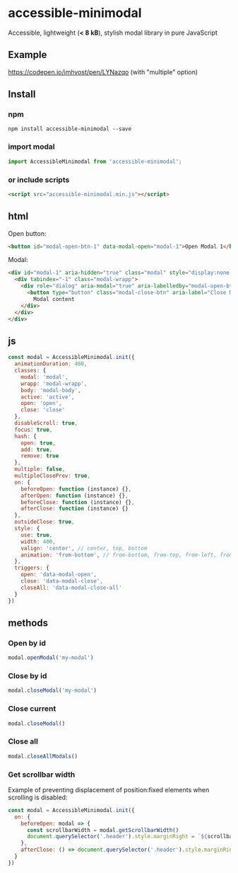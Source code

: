 # accessible-minimodal
Accessible, lightweight (**< 8 kB**), stylish modal library in pure JavaScript
## Example
https://codepen.io/imhvost/pen/LYNazqo (with "multiple" option)
## Install
### npm
```
npm install accessible-minimodal --save
```
### import modal
```js
import AccessibleMinimodal from 'accessible-minimodal';
```
### or include scripts
```html
<script src="accessible-minimodal.min.js"></script>
```
## html
Open button:
```html
<button id="modal-open-btn-1" data-modal-open="modal-1">Open Modal 1</button>
```
Modal:
```html
<div id="modal-1" aria-hidden="true" class="modal" style="display:none;">
  <div tabindex="-1" class="modal-wrapp">
    <div role="dialog" aria-modal="true" aria-labelledby="modal-open-btn-1" class="modal-body">
      <button type="button" class="modal-close-btn" aria-label="Close Modal" data-modal-close></button>
        Modal content
    </div>
  </div>
</div>
```
## js
```js
const modal = AccessibleMinimodal.init({
  animationDuration: 400,
  classes: {
    modal: 'modal',
    wrapp: 'modal-wrapp',
    body: 'modal-body',
    active: 'active',
    open: 'open',
    close: 'close'
  },
  disableScroll: true,
  focus: true,
  hash: {
    open: true,
    add: true,
    remove: true
  },
  multiple: false,
  multipleClosePrev: true,
  on: {
    beforeOpen: function (instance) {},
    afterOpen: function (instance) {},
    beforeClose: function (instance) {},
    afterClose: function (instance) {}
  },
  outsideClose: true,
  style: {
    use: true,
    width: 400,
    valign: 'center', // center, top, bottom
    animation: 'from-bottom', // from-bottom, from-top, from-left, from-right, zoom-in, zoom-out, fade
  },
  triggers: {
    open: 'data-modal-open',
    close: 'data-modal-close',
    closeAll: 'data-modal-close-all'
  }
})
```
## methods
### Open by id
```js
modal.openModal('my-modal')
```
### Close by id
```js
modal.closeModal('my-modal')
```
### Close current
```js
modal.closeModal()
```
### Close all
```js
modal.closeAllModals()
```
### Get scrollbar width
Example of preventing displacement of position:fixed elements when scrolling is disabled:
```js
const modal = AccessibleMinimodal.init({
  on: {
    beforeOpen: modal => {
      const scrollbarWidth = modal.getScrollbarWidth()
      document.querySelector('.header').style.marginRight = `${scrollbarWidth}px`
    },
    afterClose: () => document.querySelector('.header').style.marginRight = 0
  }
})
```